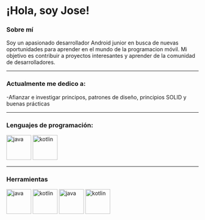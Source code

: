 <!-- in your header -->
<link rel="stylesheet" href="https://cdn.jsdelivr.net/gh/devicons/devicon@latest/devicon.min.css">

<!-- in your body -->
# ¡Hola, soy Jose!


### Sobre mí
Soy un apasionado desarrollador Android junior en busca de nuevas oportunidades para aprender en el mundo de la programacion móvil. Mi objetivo es contribuir a proyectos interesantes y aprender de la comunidad de desarrolladores.

____

### Actualmente me dedico a:
-Afianzar e investigar principos, patrones de diseño, principios SOLID y buenas prácticas

____

### Lenguajes de programación:
<p align="left">
    <img src='https://cdn.jsdelivr.net/gh/devicons/devicon/icons/java/java-original.svg' alt="java" width="65" height="65">
    <img src='https://cdn.jsdelivr.net/gh/devicons/devicon/icons/kotlin/kotlin-original.svg' alt="kotlin" width="65" height="65">
</p>

____

### Herramientas
<p align="left">
    <img src='https://cdn.jsdelivr.net/gh/devicons/devicon/icons/git/git-original.svg' alt="java" width="65" height="65">
    <img src='https://cdn.jsdelivr.net/gh/devicons/devicon/icons/github/github-original.svg' alt="kotlin" width="65" height="65">
    <img src='https://cdn.jsdelivr.net/gh/devicons/devicon/icons/intellij/intellij-original.svg' alt="java" width="65" height="65">
    <img src='https://cdn.jsdelivr.net/gh/devicons/devicon/icons/androidstudio/androidstudio-original.svg' alt="kotlin" width="65" height="65">
</p>



